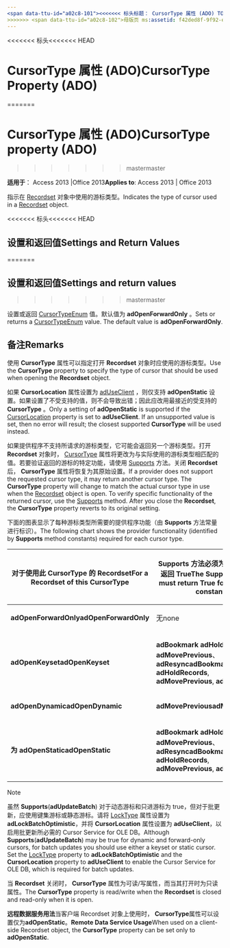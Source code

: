 ```yaml
---
<span data-ttu-id="a02c8-101"><<<<<<< 标头标题： CursorType 属性 (ADO) TOCTitle: CursorType 属性 (ADO) === 标题： CursorType 属性 (ADO) TOCTitle: CursorType 属性 (ADO)</span><span class="sxs-lookup"><span data-stu-id="a02c8-101"><<<<<<< HEAD title: CursorType Property (ADO) TOCTitle: CursorType Property (ADO) ======= title: CursorType property (ADO) TOCTitle: CursorType property (ADO)</span></span>
>>>>>>> <span data-ttu-id="a02c8-102">母版页 ms:assetid: f42ded8f-9f92-ef03-a198-ffb892324611 ms:mtpsurl: https://msdn.microsoft.com/library/JJ250239(v=office.15) ms:contentKeyID: 48548682 ms.date: 09/18/2015 mtps_version: office.15.aspx</span><span class="sxs-lookup"><span data-stu-id="a02c8-102">master ms:assetid: f42ded8f-9f92-ef03-a198-ffb892324611 ms:mtpsurl: https://msdn.microsoft.com/library/JJ250239(v=office.15) ms:contentKeyID: 48548682 ms.date: 09/18/2015 mtps_version: v=office.15</span></span>
---
```


<span data-ttu-id="a02c8-103"><<<<<<< 标头</span><span class="sxs-lookup"><span data-stu-id="a02c8-103"><<<<<<< HEAD</span></span>
# <a name="cursortype-property-ado"></a><span data-ttu-id="a02c8-104">CursorType 属性 (ADO)</span><span class="sxs-lookup"><span data-stu-id="a02c8-104">CursorType Property (ADO)</span></span>
=======
# <a name="cursortype-property-ado"></a><span data-ttu-id="a02c8-105">CursorType 属性 (ADO)</span><span class="sxs-lookup"><span data-stu-id="a02c8-105">CursorType property (ADO)</span></span>
>>>>>>> <span data-ttu-id="a02c8-106">master</span><span class="sxs-lookup"><span data-stu-id="a02c8-106">master</span></span>


<span data-ttu-id="a02c8-107">**适用于**： Access 2013 |Office 2013</span><span class="sxs-lookup"><span data-stu-id="a02c8-107">**Applies to**: Access 2013 | Office 2013</span></span>

<span data-ttu-id="a02c8-108">指示在 [Recordset](recordset-object-ado.md) 对象中使用的游标类型。</span><span class="sxs-lookup"><span data-stu-id="a02c8-108">Indicates the type of cursor used in a [Recordset](recordset-object-ado.md) object.</span></span>

<span data-ttu-id="a02c8-109"><<<<<<< 标头</span><span class="sxs-lookup"><span data-stu-id="a02c8-109"><<<<<<< HEAD</span></span>
## <a name="settings-and-return-values"></a><span data-ttu-id="a02c8-110">设置和返回值</span><span class="sxs-lookup"><span data-stu-id="a02c8-110">Settings and Return Values</span></span>
=======
## <a name="settings-and-return-values"></a><span data-ttu-id="a02c8-111">设置和返回值</span><span class="sxs-lookup"><span data-stu-id="a02c8-111">Settings and return values</span></span>
>>>>>>> <span data-ttu-id="a02c8-112">master</span><span class="sxs-lookup"><span data-stu-id="a02c8-112">master</span></span>

<span data-ttu-id="a02c8-p101">设置或返回 [CursorTypeEnum](cursortypeenum.md) 值。默认值为 **adOpenForwardOnly** 。</span><span class="sxs-lookup"><span data-stu-id="a02c8-p101">Sets or returns a [CursorTypeEnum](cursortypeenum.md) value. The default value is **adOpenForwardOnly**.</span></span>

## <a name="remarks"></a><span data-ttu-id="a02c8-115">备注</span><span class="sxs-lookup"><span data-stu-id="a02c8-115">Remarks</span></span>

<span data-ttu-id="a02c8-116">使用 **CursorType** 属性可以指定打开 **Recordset** 对象时应使用的游标类型。</span><span class="sxs-lookup"><span data-stu-id="a02c8-116">Use the **CursorType** property to specify the type of cursor that should be used when opening the **Recordset** object.</span></span>

<span data-ttu-id="a02c8-p102">如果 **CursorLocation** 属性设置为 [adUseClient](cursorlocation-property-ado.md) ，则仅支持 **adOpenStatic** 设置。如果设置了不受支持的值，则不会导致出错；因此应改用最接近的受支持的 **CursorType** 。</span><span class="sxs-lookup"><span data-stu-id="a02c8-p102">Only a setting of **adOpenStatic** is supported if the [CursorLocation](cursorlocation-property-ado.md) property is set to **adUseClient**. If an unsupported value is set, then no error will result; the closest supported **CursorType** will be used instead.</span></span>

<span data-ttu-id="a02c8-p103">如果提供程序不支持所请求的游标类型，它可能会返回另一个游标类型。打开 **Recordset** 对象时， [CursorType](recordset-object-ado.md) 属性将更改为与实际使用的游标类型相匹配的值。若要验证返回的游标的特定功能，请使用 [Supports](supports-method-ado.md) 方法。关闭 **Recordset** 后， **CursorType** 属性将恢复为其原始设置。</span><span class="sxs-lookup"><span data-stu-id="a02c8-p103">If a provider does not support the requested cursor type, it may return another cursor type. The **CursorType** property will change to match the actual cursor type in use when the [Recordset](recordset-object-ado.md) object is open. To verify specific functionality of the returned cursor, use the [Supports](supports-method-ado.md) method. After you close the **Recordset**, the **CursorType** property reverts to its original setting.</span></span>

<span data-ttu-id="a02c8-123">下面的图表显示了每种游标类型所需要的提供程序功能（由 **Supports** 方法常量进行标识）。</span><span class="sxs-lookup"><span data-stu-id="a02c8-123">The following chart shows the provider functionality (identified by **Supports** method constants) required for each cursor type.</span></span>

<table>
<colgroup>
<col style="width: 50%" />
<col style="width: 50%" />
</colgroup>
<thead>
<tr class="header">
<th><p><span data-ttu-id="a02c8-124">对于使用此 CursorType 的 Recordset</span><span class="sxs-lookup"><span data-stu-id="a02c8-124">For a Recordset of this CursorType</span></span></p></th>
<th><p><span data-ttu-id="a02c8-125">Supports 方法必须为以下所有常量返回 True</span><span class="sxs-lookup"><span data-stu-id="a02c8-125">The Supports method must return True for all of these constants</span></span></p></th>
</tr>
</thead>
<tbody>
<tr class="odd">
<td><p><span data-ttu-id="a02c8-126"><strong>adOpenForwardOnly</strong></span><span class="sxs-lookup"><span data-stu-id="a02c8-126"><strong>adOpenForwardOnly</strong></span></span></p></td>
<td><p><span data-ttu-id="a02c8-127">无</span><span class="sxs-lookup"><span data-stu-id="a02c8-127">none</span></span></p></td>
</tr>
<tr class="even">
<td><p><span data-ttu-id="a02c8-128"><strong>adOpenKeyset</strong></span><span class="sxs-lookup"><span data-stu-id="a02c8-128"><strong>adOpenKeyset</strong></span></span></p></td>
<td><p><span data-ttu-id="a02c8-129"><strong>adBookmark</strong> <strong>adHoldRecords</strong>、 <strong>adMovePrevious</strong>、 <strong>adResync</strong></span><span class="sxs-lookup"><span data-stu-id="a02c8-129"><strong>adBookmark</strong>, <strong>adHoldRecords</strong>, <strong>adMovePrevious</strong>, <strong>adResync</strong></span></span></p></td>
</tr>
<tr class="odd">
<td><p><span data-ttu-id="a02c8-130"><strong>adOpenDynamic</strong></span><span class="sxs-lookup"><span data-stu-id="a02c8-130"><strong>adOpenDynamic</strong></span></span></p></td>
<td><p><span data-ttu-id="a02c8-131"><strong>adMovePrevious</strong></span><span class="sxs-lookup"><span data-stu-id="a02c8-131"><strong>adMovePrevious</strong></span></span></p></td>
</tr>
<tr class="even">
<td><p><span data-ttu-id="a02c8-132"><strong>为 adOpenStatic</strong></span><span class="sxs-lookup"><span data-stu-id="a02c8-132"><strong>adOpenStatic</strong></span></span></p></td>
<td><p><span data-ttu-id="a02c8-133"><strong>adBookmark</strong> <strong>adHoldRecords</strong>、 <strong>adMovePrevious</strong>、 <strong>adResync</strong></span><span class="sxs-lookup"><span data-stu-id="a02c8-133"><strong>adBookmark</strong>, <strong>adHoldRecords</strong>, <strong>adMovePrevious</strong>, <strong>adResync</strong></span></span></p></td>
</tr>
</tbody>
</table>



> [!NOTE]
> <P><span data-ttu-id="a02c8-p104">虽然 <STRONG>Supports</STRONG>(<STRONG>adUpdateBatch</STRONG>) 对于动态游标和只进游标为 true，但对于批更新，应使用键集游标或静态游标。请将 <A href="locktype-property-ado.md">LockType</A> 属性设置为 <STRONG>adLockBatchOptimistic</STRONG>，并将 <STRONG>CursorLocation</STRONG> 属性设置为 <STRONG>adUseClient</STRONG>，以启用批更新所必需的 Cursor Service for OLE DB。</span><span class="sxs-lookup"><span data-stu-id="a02c8-p104">Although <STRONG>Supports</STRONG>(<STRONG>adUpdateBatch</STRONG>) may be true for dynamic and forward-only cursors, for batch updates you should use either a keyset or static cursor. Set the <A href="locktype-property-ado.md">LockType</A> property to <STRONG>adLockBatchOptimistic</STRONG> and the <STRONG>CursorLocation</STRONG> property to <STRONG>adUseClient</STRONG> to enable the Cursor Service for OLE DB, which is required for batch updates.</span></span></P>



<span data-ttu-id="a02c8-136">当 **Recordset** 关闭时， **CursorType** 属性为可读/写属性，而当其打开时为只读属性。</span><span class="sxs-lookup"><span data-stu-id="a02c8-136">The **CursorType** property is read/write when the **Recordset** is closed and read-only when it is open.</span></span>

<span data-ttu-id="a02c8-137">**远程数据服务用法**当客户端 Recordset 对象上使用时， **CursorType**属性可以设置仅为**adOpenStatic**。</span><span class="sxs-lookup"><span data-stu-id="a02c8-137">**Remote Data Service Usage**When used on a client-side Recordset object, the **CursorType** property can be set only to **adOpenStatic**.</span></span>

